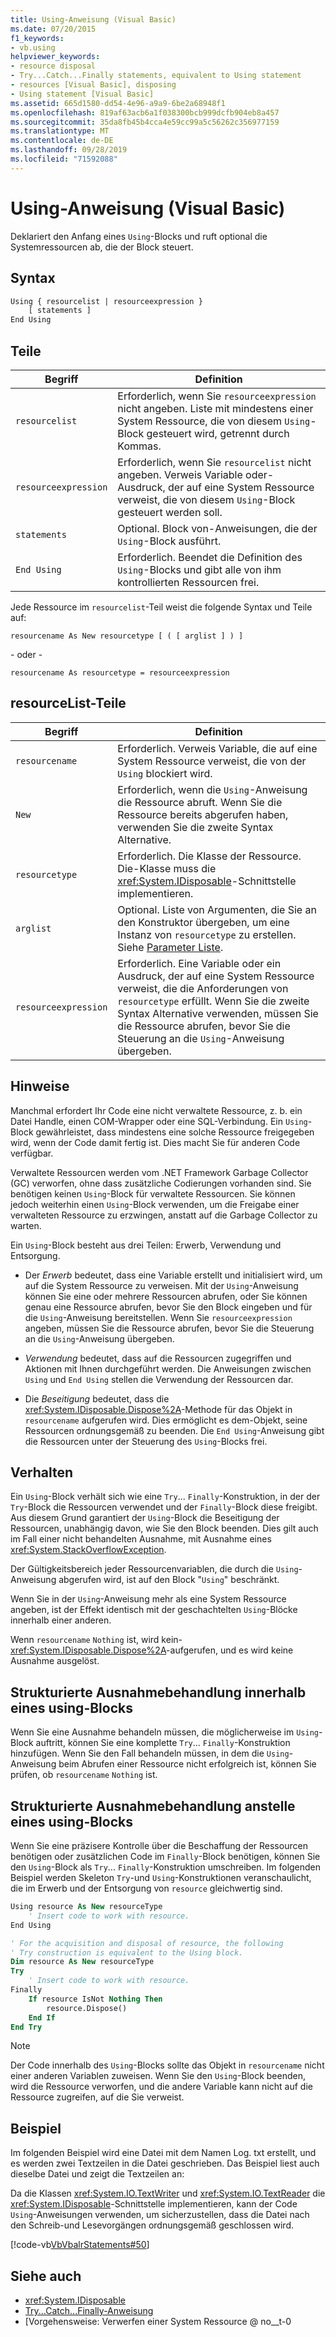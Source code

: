 ```yaml
---
title: Using-Anweisung (Visual Basic)
ms.date: 07/20/2015
f1_keywords:
- vb.using
helpviewer_keywords:
- resource disposal
- Try...Catch...Finally statements, equivalent to Using statement
- resources [Visual Basic], disposing
- Using statement [Visual Basic]
ms.assetid: 665d1580-dd54-4e96-a9a9-6be2a68948f1
ms.openlocfilehash: 819af63acb6a1f038300bcb999dcfb904eb8a457
ms.sourcegitcommit: 35da8fb45b4cca4e59cc99a5c56262c356977159
ms.translationtype: MT
ms.contentlocale: de-DE
ms.lasthandoff: 09/28/2019
ms.locfileid: "71592088"
---
```

# <a name="using-statement-visual-basic"></a>Using-Anweisung (Visual Basic)

Deklariert den Anfang eines `Using`-Blocks und ruft optional die Systemressourcen ab, die der Block steuert.

## <a name="syntax"></a>Syntax

```vb
Using { resourcelist | resourceexpression }
    [ statements ]
End Using
```

## <a name="parts"></a>Teile

|Begriff|Definition|  
|---|---|  
|`resourcelist`|Erforderlich, wenn Sie `resourceexpression` nicht angeben. Liste mit mindestens einer System Ressource, die von diesem `Using`-Block gesteuert wird, getrennt durch Kommas.|  
|`resourceexpression`|Erforderlich, wenn Sie `resourcelist` nicht angeben. Verweis Variable oder-Ausdruck, der auf eine System Ressource verweist, die von diesem `Using`-Block gesteuert werden soll.|  
|`statements`|Optional. Block von-Anweisungen, die der `Using`-Block ausführt.|  
|`End Using`|Erforderlich. Beendet die Definition des `Using`-Blocks und gibt alle von ihm kontrollierten Ressourcen frei.|  

 Jede Ressource im `resourcelist`-Teil weist die folgende Syntax und Teile auf:

 `resourcename As New resourcetype [ ( [ arglist ] ) ]`

 - oder -

 `resourcename As resourcetype = resourceexpression`

## <a name="resourcelist-parts"></a>resourceList-Teile

|Begriff|Definition|  
|---|---|  
|`resourcename`|Erforderlich. Verweis Variable, die auf eine System Ressource verweist, die von der `Using` blockiert wird.|  
|`New`|Erforderlich, wenn die `Using`-Anweisung die Ressource abruft. Wenn Sie die Ressource bereits abgerufen haben, verwenden Sie die zweite Syntax Alternative.|  
|`resourcetype`|Erforderlich. Die Klasse der Ressource. Die-Klasse muss die <xref:System.IDisposable>-Schnittstelle implementieren.|  
|`arglist`|Optional. Liste von Argumenten, die Sie an den Konstruktor übergeben, um eine Instanz von `resourcetype` zu erstellen. Siehe [Parameter Liste](parameter-list.md).|  
|`resourceexpression`|Erforderlich. Eine Variable oder ein Ausdruck, der auf eine System Ressource verweist, die die Anforderungen von `resourcetype` erfüllt. Wenn Sie die zweite Syntax Alternative verwenden, müssen Sie die Ressource abrufen, bevor Sie die Steuerung an die `Using`-Anweisung übergeben.|  
  
## <a name="remarks"></a>Hinweise

 Manchmal erfordert Ihr Code eine nicht verwaltete Ressource, z. b. ein Datei Handle, einen COM-Wrapper oder eine SQL-Verbindung. Ein `Using`-Block gewährleistet, dass mindestens eine solche Ressource freigegeben wird, wenn der Code damit fertig ist. Dies macht Sie für anderen Code verfügbar.

 Verwaltete Ressourcen werden vom .NET Framework Garbage Collector (GC) verworfen, ohne dass zusätzliche Codierungen vorhanden sind. Sie benötigen keinen `Using`-Block für verwaltete Ressourcen. Sie können jedoch weiterhin einen `Using`-Block verwenden, um die Freigabe einer verwalteten Ressource zu erzwingen, anstatt auf die Garbage Collector zu warten.

 Ein `Using`-Block besteht aus drei Teilen: Erwerb, Verwendung und Entsorgung.

- Der *Erwerb* bedeutet, dass eine Variable erstellt und initialisiert wird, um auf die System Ressource zu verweisen. Mit der `Using`-Anweisung können Sie eine oder mehrere Ressourcen abrufen, oder Sie können genau eine Ressource abrufen, bevor Sie den Block eingeben und für die `Using`-Anweisung bereitstellen. Wenn Sie `resourceexpression` angeben, müssen Sie die Ressource abrufen, bevor Sie die Steuerung an die `Using`-Anweisung übergeben.

- *Verwendung* bedeutet, dass auf die Ressourcen zugegriffen und Aktionen mit Ihnen durchgeführt werden. Die Anweisungen zwischen `Using` und `End Using` stellen die Verwendung der Ressourcen dar.

- Die *Beseitigung* bedeutet, dass die <xref:System.IDisposable.Dispose%2A>-Methode für das Objekt in `resourcename` aufgerufen wird. Dies ermöglicht es dem-Objekt, seine Ressourcen ordnungsgemäß zu beenden. Die `End Using`-Anweisung gibt die Ressourcen unter der Steuerung des `Using`-Blocks frei.

## <a name="behavior"></a>Verhalten

 Ein `Using`-Block verhält sich wie eine `Try`... `Finally`-Konstruktion, in der der `Try`-Block die Ressourcen verwendet und der `Finally`-Block diese freigibt. Aus diesem Grund garantiert der `Using`-Block die Beseitigung der Ressourcen, unabhängig davon, wie Sie den Block beenden. Dies gilt auch im Fall einer nicht behandelten Ausnahme, mit Ausnahme eines <xref:System.StackOverflowException>.

 Der Gültigkeitsbereich jeder Ressourcenvariablen, die durch die `Using`-Anweisung abgerufen wird, ist auf den Block "`Using`" beschränkt.

 Wenn Sie in der `Using`-Anweisung mehr als eine System Ressource angeben, ist der Effekt identisch mit der geschachtelten `Using`-Blöcke innerhalb einer anderen.

 Wenn `resourcename` `Nothing` ist, wird kein-<xref:System.IDisposable.Dispose%2A>-aufgerufen, und es wird keine Ausnahme ausgelöst.

## <a name="structured-exception-handling-within-a-using-block"></a>Strukturierte Ausnahmebehandlung innerhalb eines using-Blocks

 Wenn Sie eine Ausnahme behandeln müssen, die möglicherweise im `Using`-Block auftritt, können Sie eine komplette `Try`... `Finally`-Konstruktion hinzufügen. Wenn Sie den Fall behandeln müssen, in dem die `Using`-Anweisung beim Abrufen einer Ressource nicht erfolgreich ist, können Sie prüfen, ob `resourcename` `Nothing` ist.

## <a name="structured-exception-handling-instead-of-a-using-block"></a>Strukturierte Ausnahmebehandlung anstelle eines using-Blocks

 Wenn Sie eine präzisere Kontrolle über die Beschaffung der Ressourcen benötigen oder zusätzlichen Code im `Finally`-Block benötigen, können Sie den `Using`-Block als `Try`... `Finally`-Konstruktion umschreiben. Im folgenden Beispiel werden Skeleton `Try`-und `Using`-Konstruktionen veranschaulicht, die im Erwerb und der Entsorgung von `resource` gleichwertig sind.

```vb
Using resource As New resourceType
    ' Insert code to work with resource.
End Using

' For the acquisition and disposal of resource, the following  
' Try construction is equivalent to the Using block.
Dim resource As New resourceType
Try
    ' Insert code to work with resource.
Finally
    If resource IsNot Nothing Then
        resource.Dispose()
    End If
End Try
```

> [!NOTE]
> Der Code innerhalb des `Using`-Blocks sollte das Objekt in `resourcename` nicht einer anderen Variablen zuweisen. Wenn Sie den `Using`-Block beenden, wird die Ressource verworfen, und die andere Variable kann nicht auf die Ressource zugreifen, auf die Sie verweist.

## <a name="example"></a>Beispiel

 Im folgenden Beispiel wird eine Datei mit dem Namen Log. txt erstellt, und es werden zwei Textzeilen in die Datei geschrieben. Das Beispiel liest auch dieselbe Datei und zeigt die Textzeilen an:

 Da die Klassen <xref:System.IO.TextWriter> und <xref:System.IO.TextReader> die <xref:System.IDisposable>-Schnittstelle implementieren, kann der Code `Using`-Anweisungen verwenden, um sicherzustellen, dass die Datei nach den Schreib-und Lesevorgängen ordnungsgemäß geschlossen wird.

 [!code-vb[VbVbalrStatements#50](~/samples/snippets/visualbasic/VS_Snippets_VBCSharp/VbVbalrStatements/VB/Class1.vb#50)]

## <a name="see-also"></a>Siehe auch

- <xref:System.IDisposable>
- [Try...Catch...Finally-Anweisung](try-catch-finally-statement.md)
- [Vorgehensweise: Verwerfen einer System Ressource @ no__t-0
